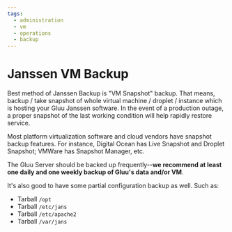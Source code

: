 ```yaml
---
tags:
  - administration
  - vm
  - operations
  - backup
---
```


# Janssen VM Backup

Best method of Janssen Backup is "VM Snapshot" backup. That means, backup / take snapshot of whole virtual machine / droplet / instance which is hosting your Gluu Janssen software. In the event of a production outage, a proper snapshot of the last working condition will help rapidly restore service.

Most platform virtualization software and cloud vendors have snapshot backup features. For instance, Digital Ocean has Live Snapshot and Droplet Snapshot; VMWare has Snapshot Manager, etc. 

The Gluu Server should be backed up frequently--**we recommend at least one daily and one weekly backup of Gluu's data and/or VM**.

It's also good to have some partial configuration backup as well. Such as: 

 - Tarball `/opt`
 - Tarball `/etc/jans`
 - Tarball `/etc/apache2`
 - Tarball `/var/jans`
 
